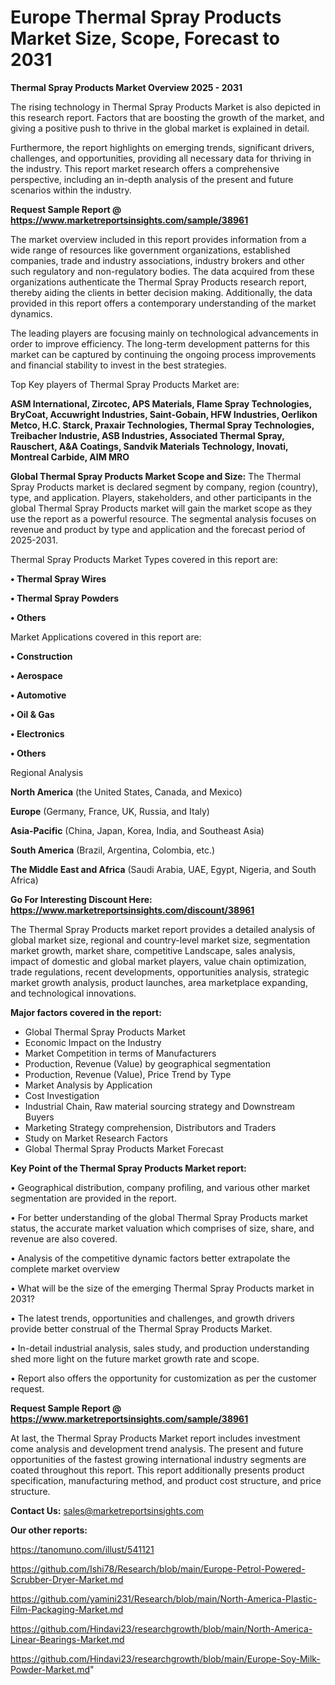 # Europe Thermal Spray Products Market Size, Scope, Forecast to 2031

<Strong> Thermal Spray Products Market Overview 2025 - 2031</strong>

The rising technology in Thermal Spray Products Market is also depicted in this research report. Factors that are boosting the growth of the market, and giving a positive push to thrive in the global market is explained in detail.

Furthermore, the report highlights on emerging trends, significant drivers, challenges, and opportunities, providing all necessary data for thriving in the industry. This report market research offers a comprehensive perspective, including an in-depth analysis of the present and future scenarios within the industry.

<strong>Request Sample Report @ <a href=https://www.marketreportsinsights.com/sample/38961>https://www.marketreportsinsights.com/sample/38961</a></strong>

The market overview included in this report provides information from a wide range of resources like government organizations, established companies, trade and industry associations, industry brokers and other such regulatory and non-regulatory bodies. The data acquired from these organizations authenticate the Thermal Spray Products research report, thereby aiding the clients in better decision making. Additionally, the data provided in this report offers a contemporary understanding of the market dynamics.

The leading players are focusing mainly on technological advancements in order to improve efficiency. The long-term development patterns for this market can be captured by continuing the ongoing process improvements and financial stability to invest in the best strategies.

Top Key players of Thermal Spray Products Market are:

<strong>ASM International, Zircotec, APS Materials, Flame Spray Technologies, BryCoat, Accuwright Industries, Saint-Gobain, HFW Industries, Oerlikon Metco, H.C. Starck, Praxair Technologies, Thermal Spray Technologies, Treibacher Industrie, ASB Industries, Associated Thermal Spray, Rauschert, A&A Coatings, Sandvik Materials Technology, Inovati, Montreal Carbide, AIM MRO</strong>

<strong><b>Global Thermal Spray Products Market Scope and Size:</b></strong>
The Thermal Spray Products market is declared segment by company, region (country), type, and application. Players, stakeholders, and other participants in the global Thermal Spray Products market will gain the market scope as they use the report as a powerful resource. The segmental analysis focuses on revenue and product by type and application and the forecast period of 2025-2031.

Thermal Spray Products Market Types covered in this report are:

<strong>•  Thermal Spray Wires

•  Thermal Spray Powders

•  Others</strong>

Market Applications covered in this report are:

<strong>•  Construction

•  Aerospace

•  Automotive

•  Oil & Gas

•  Electronics

•  Others</strong> 

Regional Analysis

<strong>North America</strong> (the United States, Canada, and Mexico)

<strong>Europe</strong> (Germany, France, UK, Russia, and Italy)

<strong>Asia-Pacific</strong> (China, Japan, Korea, India, and Southeast Asia)

<strong>South America</strong> (Brazil, Argentina, Colombia, etc.)

<strong>The Middle East and Africa</strong> (Saudi Arabia, UAE, Egypt, Nigeria, and South Africa)

<strong>Go For Interesting Discount Here: <a href=https://www.marketreportsinsights.com/discount/38961>https://www.marketreportsinsights.com/discount/38961</a></strong>

The Thermal Spray Products market report provides a detailed analysis of global market size, regional and country-level market size, segmentation market growth, market share, competitive Landscape, sales analysis, impact of domestic and global market players, value chain optimization, trade regulations, recent developments, opportunities analysis, strategic market growth analysis, product launches, area marketplace expanding, and technological innovations.

<strong><b>Major factors covered in the report:</b></strong>
<ul>
  <li>Global Thermal Spray Products Market </li>
  <li>Economic Impact on the Industry</li>
  <li>Market Competition in terms of Manufacturers</li>
  <li>Production, Revenue (Value) by geographical segmentation</li>
  <li>Production, Revenue (Value), Price Trend by Type</li>
  <li>Market Analysis by Application</li>
  <li>Cost Investigation</li>
  <li>Industrial Chain, Raw material sourcing strategy and Downstream Buyers</li>
  <li>Marketing Strategy comprehension, Distributors and Traders</li>
  <li>Study on Market Research Factors</li>
  <li>Global Thermal Spray Products Market Forecast</li>
</ul>

<strong><b>Key Point of the Thermal Spray Products Market report:</b></strong>

• Geographical distribution, company profiling, and various other market segmentation are provided in the report.

• For better understanding of the global Thermal Spray Products market status, the accurate market valuation which comprises of size, share, and revenue are also covered.

• Analysis of the competitive dynamic factors better extrapolate the complete market overview

• What will be the size of the emerging Thermal Spray Products market in 2031?

• The latest trends, opportunities and challenges, and growth drivers provide better construal of the Thermal Spray Products Market.

• In-detail industrial analysis, sales study, and production understanding shed more light on the future market growth rate and scope.

• Report also offers the opportunity for customization as per the customer request.

<strong>Request Sample Report @ <a href=https://www.marketreportsinsights.com/sample/38961>https://www.marketreportsinsights.com/sample/38961</a></strong>

At last, the Thermal Spray Products Market report includes investment come analysis and development trend analysis. The present and future opportunities of the fastest growing international industry segments are coated throughout this report. This report additionally presents product specification, manufacturing method, and product cost structure, and price structure.

<strong>Contact Us:</strong>
sales@marketreportsinsights.com

<strong>Our other reports:</strong>

<a href=https://tanomuno.com/illust/541121>https://tanomuno.com/illust/541121</a>

<a href=https://github.com/Ishi78/Research/blob/main/Europe-Petrol-Powered-Scrubber-Dryer-Market.md>https://github.com/Ishi78/Research/blob/main/Europe-Petrol-Powered-Scrubber-Dryer-Market.md</a>

<a href=https://github.com/yamini231/Research/blob/main/North-America-Plastic-Film-Packaging-Market.md>https://github.com/yamini231/Research/blob/main/North-America-Plastic-Film-Packaging-Market.md</a>

<a href=https://github.com/Hindavi23/researchgrowth/blob/main/North-America-Linear-Bearings-Market.md>https://github.com/Hindavi23/researchgrowth/blob/main/North-America-Linear-Bearings-Market.md</a>

<a href=https://github.com/Hindavi23/researchgrowth/blob/main/Europe-Soy-Milk-Powder-Market.md>https://github.com/Hindavi23/researchgrowth/blob/main/Europe-Soy-Milk-Powder-Market.md</a>"
